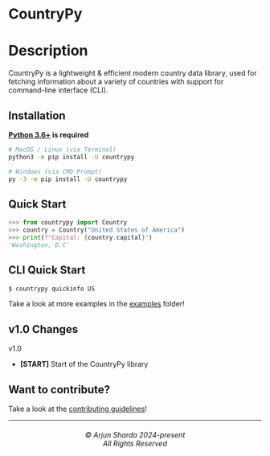 CountryPy
=========

# Description

CountryPy is a lightweight & efficient modern country data library, used for fetching information about a variety of countries with support for command-line interface (CLI).

Installation
------------
**[Python 3.6+](https://www.python.org/downloads/) is required**
```bash
# MacOS / Linux (via Terminal)
python3 -m pip install -U countrypy

# Windows (via CMD Prompt)
py -3 -m pip install -U countrypy
```

Quick Start
-----------
```python
>>> from countrypy import Country
>>> country = Country("United States of America")
>>> print(f"Capital: {country.capital}")
'Washington, D.C'
```

CLI Quick Start
---------------
```bash
$ countrypy quickinfo US
```
Take a look at more examples in the [examples](https://github.com/ArjunSharda/CountryPy/tree/main/examples) folder!

v1.0 Changes
--------------
v1.0
- **[START]** Start of the CountryPy library


## Want to contribute?
Take a look at the [contributing guidelines](CONTRIBUTING.md)!

<hr>
<h6 align="center">© Arjun Sharda 2024-present
<br>
All Rights Reserved</h6>
